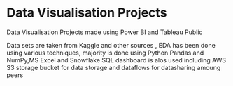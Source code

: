 <h1>Data Visualisation Projects</h1>
<p>Data Visualisation Projects made using Power BI and Tableau Public </p>
<p>Data sets are taken from Kaggle and other sources , EDA has been done using various techniques, majority is done using Python Pandas and NumPy,MS Excel and Snowflake SQL dashboard is alos used including AWS S3 storage bucket for data storage and dataflows for datasharing amoung peers</p>
